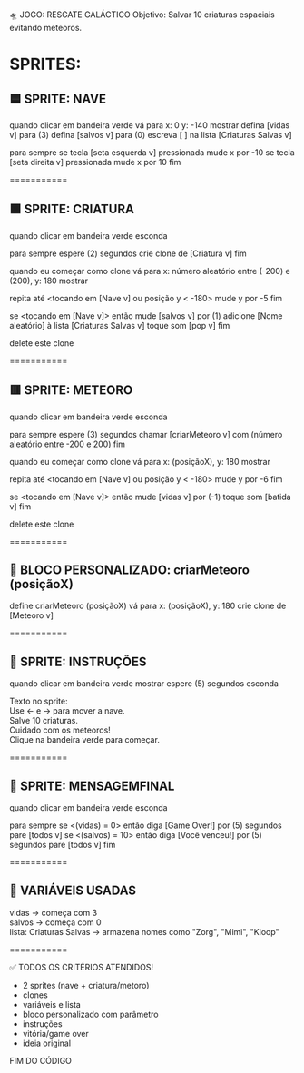 🛸 JOGO: RESGATE GALÁCTICO
Objetivo: Salvar 10 criaturas espaciais evitando meteoros.

SPRITES:
===========

🟦 SPRITE: NAVE
---------------
quando clicar em bandeira verde
vá para x: 0 y: -140
mostrar
defina [vidas v] para (3)
defina [salvos v] para (0)
escreva [ ] na lista [Criaturas Salvas v]

para sempre
  se tecla [seta esquerda v] pressionada
    mude x por -10
  se tecla [seta direita v] pressionada
    mude x por 10
fim

===========

🟩 SPRITE: CRIATURA
-------------------
quando clicar em bandeira verde
esconda

para sempre
  espere (2) segundos
  crie clone de [Criatura v]
fim

quando eu começar como clone
vá para x: número aleatório entre (-200) e (200), y: 180
mostrar

repita até <tocando em [Nave v] ou posição y < -180>
  mude y por -5
fim

se <tocando em [Nave v]> então
  mude [salvos v] por (1)
  adicione [Nome aleatório] à lista [Criaturas Salvas v]
  toque som [pop v]
fim

delete este clone

===========

🟥 SPRITE: METEORO
-------------------
quando clicar em bandeira verde
esconda

para sempre
  espere (3) segundos
  chamar [criarMeteoro v] com (número aleatório entre -200 e 200)
fim

quando eu começar como clone
vá para x: (posiçãoX), y: 180
mostrar

repita até <tocando em [Nave v] ou posição y < -180>
  mude y por -6
fim

se <tocando em [Nave v]> então
  mude [vidas v] por (-1)
  toque som [batida v]
fim

delete este clone

===========

🧩 BLOCO PERSONALIZADO: criarMeteoro (posiçãoX)
-----------------------------------------------
define criarMeteoro (posiçãoX)
vá para x: (posiçãoX), y: 180
crie clone de [Meteoro v]

===========

📜 SPRITE: INSTRUÇÕES
---------------------
quando clicar em bandeira verde
mostrar
espere (5) segundos
esconda

Texto no sprite:  
Use ← e → para mover a nave.  
Salve 10 criaturas.  
Cuidado com os meteoros!  
Clique na bandeira verde para começar.

===========

🏁 SPRITE: MENSAGEMFINAL
-------------------------
quando clicar em bandeira verde
esconda

para sempre
  se <(vidas) = 0> então
    diga [Game Over!] por (5) segundos
    pare [todos v]
  se <(salvos) = 10> então
    diga [Você venceu!] por (5) segundos
    pare [todos v]
fim

===========

🔢 VARIÁVEIS USADAS
--------------------
vidas → começa com 3  
salvos → começa com 0  
lista: Criaturas Salvas → armazena nomes como "Zorg", "Mimi", "Kloop"

===========

✅ TODOS OS CRITÉRIOS ATENDIDOS!
- 2 sprites (nave + criatura/metoro)
- clones
- variáveis e lista
- bloco personalizado com parâmetro
- instruções
- vitória/game over
- ideia original

FIM DO CÓDIGO
